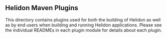 
## Helidon Maven Plugins

This directory contains plugins used for both the building of Helidon as well as by end users when building and running Helidon applications. Please see the individual READMEs in each plugin module for details about each plugin.

